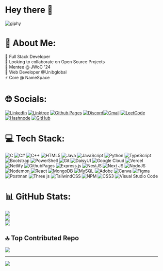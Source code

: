 # Hey there 👋
  
![giphy](https://github.com/Gauranshgoel123/Gauranshgoel123/assets/121503835/e8d96896-6ea0-408d-9ec5-be409e2ae6ed)

# 💫 About Me:
🔭 Full Stack Developer<br>👯 Looking to collaborate on Open Source Projects<br>🌱 Mentee @ JWoC '24   <br>👾 Web Developer @Unibglobal<br>⚡ Core @ NameSpace 


# 🌐 Socials:
[![LinkedIn](https://img.shields.io/badge/linkedin-%230077B5.svg?style=for-the-badge&logo=linkedin&logoColor=white)](https://www.linkedin.com/in/gauranshgoel123/) [![Linktree](https://img.shields.io/badge/linktree-1de9b6?style=for-the-badge&logo=linktree&logoColor=white)](https://solo.to/gauranshgoel) [![Github Pages](https://img.shields.io/badge/github%20pages-121013?style=for-the-badge&logo=github&logoColor=white)](https://gauranshgoel123.github.io/Gauransh-Portfolio/) [![Discord](https://img.shields.io/badge/Discord-%235865F2.svg?style=for-the-badge&logo=discord&logoColor=white)](https://discord.gg/gauransh0025)[![Gmail](https://img.shields.io/badge/Gmail-D14836?style=for-the-badge&logo=gmail&logoColor=white)](gauranshgoel04@gmail.com) [![LeetCode](https://img.shields.io/badge/LeetCode-000000?style=for-the-badge&logo=LeetCode&logoColor=#d16c06)](https://leetcode.com/gauranshgoel123/) [![Hashnode](https://img.shields.io/badge/Hashnode-2962FF?style=for-the-badge&logo=hashnode&logoColor=white)](https://hashnode.com/@gauranshgoel123) [![GitHub](https://img.shields.io/badge/github-%23121011.svg?style=for-the-badge&logo=github&logoColor=white)](https://github.com/Gauranshgoel123) 

# 💻 Tech Stack:
![C](https://img.shields.io/badge/c-%2300599C.svg?style=for-the-badge&logo=c&logoColor=white) ![C#](https://img.shields.io/badge/c%23-%23239120.svg?style=for-the-badge&logo=csharp&logoColor=white) ![C++](https://img.shields.io/badge/c++-%2300599C.svg?style=for-the-badge&logo=c%2B%2B&logoColor=white) ![HTML5](https://img.shields.io/badge/html5-%23E34F26.svg?style=for-the-badge&logo=html5&logoColor=white) ![Java](https://img.shields.io/badge/java-%23ED8B00.svg?style=for-the-badge&logo=openjdk&logoColor=white) ![JavaScript](https://img.shields.io/badge/javascript-%23323330.svg?style=for-the-badge&logo=javascript&logoColor=%23F7DF1E) ![Python](https://img.shields.io/badge/python-3670A0?style=for-the-badge&logo=python&logoColor=ffdd54) ![TypeScript](https://img.shields.io/badge/typescript-%23007ACC.svg?style=for-the-badge&logo=typescript&logoColor=white) ![Bootstrap](https://img.shields.io/badge/bootstrap-%238511FA.svg?style=for-the-badge&logo=bootstrap&logoColor=white) ![PowerShell](https://img.shields.io/badge/PowerShell-%235391FE.svg?style=for-the-badge&logo=powershell&logoColor=white) ![Git](https://img.shields.io/badge/git-%23F05033.svg?style=for-the-badge&logo=git&logoColor=white) ![DaisyUI](https://img.shields.io/badge/daisyui-5A0EF8?style=for-the-badge&logo=daisyui&logoColor=white) ![Google Cloud](https://img.shields.io/badge/GoogleCloud-%234285F4.svg?style=for-the-badge&logo=google-cloud&logoColor=white) ![Vercel](https://img.shields.io/badge/vercel-%23000000.svg?style=for-the-badge&logo=vercel&logoColor=white) ![Netlify](https://img.shields.io/badge/netlify-%23000000.svg?style=for-the-badge&logo=netlify&logoColor=#00C7B7) ![GithubPages](https://img.shields.io/badge/github%20pages-121013?style=for-the-badge&logo=github&logoColor=white) ![Express.js](https://img.shields.io/badge/express.js-%23404d59.svg?style=for-the-badge&logo=express&logoColor=%2361DAFB) ![NestJS](https://img.shields.io/badge/nestjs-%23E0234E.svg?style=for-the-badge&logo=nestjs&logoColor=white) ![Next JS](https://img.shields.io/badge/Next-black?style=for-the-badge&logo=next.js&logoColor=white) ![NodeJS](https://img.shields.io/badge/node.js-6DA55F?style=for-the-badge&logo=node.js&logoColor=white) ![Nodemon](https://img.shields.io/badge/NODEMON-%23323330.svg?style=for-the-badge&logo=nodemon&logoColor=%BBDEAD) ![React](https://img.shields.io/badge/react-%2320232a.svg?style=for-the-badge&logo=react&logoColor=%2361DAFB) ![MongoDB](https://img.shields.io/badge/MongoDB-%234ea94b.svg?style=for-the-badge&logo=mongodb&logoColor=white) ![MySQL](https://img.shields.io/badge/mysql-%2300000f.svg?style=for-the-badge&logo=mysql&logoColor=white) ![Adobe](https://img.shields.io/badge/adobe-%23FF0000.svg?style=for-the-badge&logo=adobe&logoColor=white) ![Canva](https://img.shields.io/badge/Canva-%2300C4CC.svg?style=for-the-badge&logo=Canva&logoColor=white) ![Figma](https://img.shields.io/badge/figma-%23F24E1E.svg?style=for-the-badge&logo=figma&logoColor=white) ![Postman](https://img.shields.io/badge/Postman-FF6C37?style=for-the-badge&logo=postman&logoColor=white) ![Three js](https://img.shields.io/badge/threejs-black?style=for-the-badge&logo=three.js&logoColor=white) ![TailwindCSS](https://img.shields.io/badge/tailwindcss-%2338B2AC.svg?style=for-the-badge&logo=tailwind-css&logoColor=white) ![NPM](https://img.shields.io/badge/NPM-%23CB3837.svg?style=for-the-badge&logo=npm&logoColor=white) ![CSS3](https://img.shields.io/badge/css3-%231572B6.svg?style=for-the-badge&logo=css3&logoColor=white) ![Visual Studio Code](https://img.shields.io/badge/Visual%20Studio%20Code-0078d7.svg?style=for-the-badge&logo=visual-studio-code&logoColor=white) 

# 📊 GitHub Stats:
![](https://github-readme-stats.vercel.app/api?username=Gauranshgoel123&theme=highcontrast&hide_border=false&include_all_commits=false&count_private=true)<br/>
![](https://github-readme-streak-stats.herokuapp.com/?user=Gauranshgoel123&theme=highcontrast&hide_border=false)<br/>
![](https://github-readme-stats.vercel.app/api/top-langs/?username=Gauranshgoel123&theme=highcontrast&hide_border=false&include_all_commits=false&count_private=true&layout=compact)

<!-- ## 🏆 GitHub Trophies
![](https://github-profile-trophy.vercel.app/?username=Gauranshgoel123&theme=darkhub&no-frame=false&no-bg=false&margin-w=4)  -->

## 🔝 Top Contributed Repo
![](https://github-contributor-stats.vercel.app/api?username=Gauranshgoel123&limit=5&theme=dark&combine_all_yearly_contributions=true)

---

<!--
![](https://komarev.com/ghpvc/?username=Gauranshgoel123&color=dc143c&style=for-the-badge)  
-->
[![](https://visitcount.itsvg.in/api?id=Gauranshgoel123&icon=7&color=1)](https://visitcount.itsvg.in)

<!-- Proudly created with GPRM ( https://gprm.itsvg.in ) 

-->

